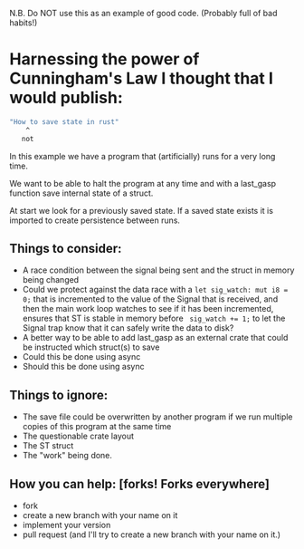 N.B. Do NOT use this as an example of good code. (Probably full of bad habits!)
# Harnessing the power of Cunningham's Law I thought that I would publish:

```bash
"How to save state in rust"
    ^
   not
```

In this example we have a program that (artificially) runs for a very long time.

We want to be able to halt the program at any time and with a last_gasp function
save internal state of a struct.

At start we look for a previously saved state.
If a saved state exists it is imported to
create persistence between runs.


## Things to consider:

* A race condition between the signal being sent and the struct in memory being changed
* Could we protect against the data race with a `let sig_watch: mut i8 = 0;` that is incremented to the value of the Signal that is received, and then the main work loop watches to see if it has been incremented, ensures that ST is stable in memory before ` sig_watch += 1;` to let the Signal trap know that it can safely write the data to disk?
* A better way to be able to add last_gasp as an external crate that could be instructed which struct(s) to save
* Could this be done using async
* Should this be done using async


## Things to ignore:

* The save file could be overwritten by another program if we run multiple copies of this program at the same time
* The questionable crate layout
* The ST struct
* The "work" being done.

## How you can help: [forks! Forks everywhere]

* fork
* create a new branch with your name on it
* implement your version
* pull request (and I'll try to create a new branch with your name on it.)
